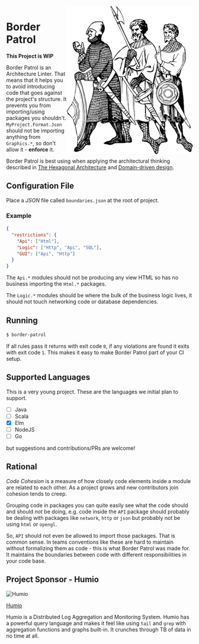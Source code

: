 <img align="right" src="images/logo.png" />

# Border Patrol

__This Project is WIP__

Border Patrol is an Architecture Linter. That means that it helps you to avoid
introducing code that goes against the project's structure. It prevents you from
importing/using packages you shouldn't. `MyProject.Format.Json` should not be
importing anything from `Graphics.*`, so don't allow it - __enforce__ it.

Border Patrol is best using when applying the architectural thinking described in
[The Hexagonal Architecture](http://alistair.cockburn.us/Hexagonal+architecture)
and [Domain-driven design](https://en.wikipedia.org/wiki/Domain-driven_design).

## Configuration File

Place a _JSON_ file called `boundaries.json` at the root of project.

### Example

```json
{
  "restrictions": {
    "Api": ["Html"],
    "Logic": ["Http", "Api", "SQL"],
    "GUI": ["Api", "Http"]
  }
}
```

The `Api.*` modules should not be producing any view HTML so has no business
importing the `Html.*` packages.

The `Logic.*` modules should be where the bulk of the business logic lives, it
should not touch networking code or database dependencies.

## Running

```bash
$ border-patrol
```

If all rules pass it returns with exit code `0`, if any violations are found it
exits with exit code `1`. This makes it easy to make Border Patrol part of your
CI setup.

## Supported Languages

This is a very young project. These are the languages we initial plan to support.

- [ ] Java
- [ ] Scala
- [x] Elm
- [ ] NodeJS
- [ ] Go

but suggestions and contributions/PRs are welcome!

## Rational

_Code Cohesion_ is a measure of how closely code elements inside a
module are related to each other. As a project grows and new contributors join
cohesion tends to creep.

Grouping code in packages you can quite easily see what the code should and should
_not_ be doing, e.g. code inside the `API` package should probably be dealing
with packages like `network`, `http` or `json` but probably not be using `html` or
`opengl`.

So, `API` should not even be allowed to import those packages. That is common sense.
In teams conventions like these are hard to maintain without formalizing them as code -
this is what Border Patrol was made for. It maintains the boundaries between code with
different responsibilities in your code base.

## Project Sponsor - Humio

![Humio](./humio.png)

[Humio](https://humio.com/)

Humio is a Distributed Log Aggregation and Monitoring System. Humio has a
powerful query language and makes it feel like using `tail` and `grep` with
aggregation functions and graphs built-in. It crunches through TB of data in no
time at all.
